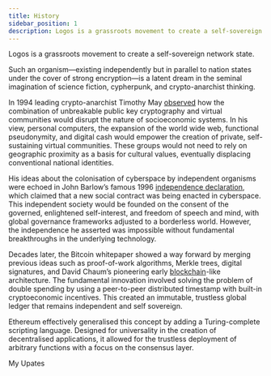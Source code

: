 ```yaml
---
title: History
sidebar_position: 1 
description: Logos is a grassroots movement to create a self-sovereign network state.
---
```


Logos is a grassroots movement to create a self-sovereign network state. 

Such an organism—existing independently but in parallel to nation states under the cover of strong encryption—is a latent dream in the seminal imagination of science fiction, cypherpunk, and crypto-anarchist thinking.

In 1994 leading crypto-anarchist Timothy May [observed](https://groups.csail.mit.edu/mac/classes/6.805/articles/crypto/cypherpunks/may-virtual-comm.html) how the combination of unbreakable public key cryptography and virtual communities would disrupt the nature of socioeconomic systems. In his view, personal computers, the expansion of the world wide web, functional pseudonymity, and digital cash would empower the creation of private, self-sustaining virtual communities. These groups would not need to rely on geographic proximity as a basis for cultural values, eventually displacing conventional national identities.

His ideas about the colonisation of cyberspace by independent organisms were echoed in John Barlow’s famous 1996 [independence declaration](https://www.eff.org/cyberspace-independence), which claimed that a new social contract was being enacted in cyberspace. This independent society would be founded on the consent of the governed, enlightened self-interest, and freedom of speech and mind, with global governance frameworks adjusted to a borderless world. However, the independence he asserted was impossible without fundamental breakthroughs in the underlying technology.

Decades later, the Bitcoin whitepaper showed a way forward by merging previous ideas such as  proof-of-work algorithms, Merkle trees, digital signatures, and David Chaum’s pioneering early [blockchain](https://nakamotoinstitute.org/static/docs/computer-systems-by-mutually-suspicious-groups.pdf)-like architecture. The fundamental innovation involved solving the problem of double spending by using a peer-to-peer distributed timestamp with built-in cryptoeconomic incentives. This created an immutable, trustless global ledger that remains independent and self sovereign. 

Ethereum effectively generalised this concept by adding a Turing-complete scripting language. Designed for universality in the creation of decentralised applications, it allowed for the trustless deployment of arbitrary functions with a focus on the consensus layer. 

My Upates
